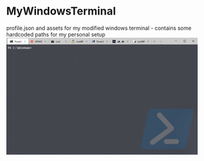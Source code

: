 # MyWindowsTerminal
profile.json and assets for my modified windows terminal - contains some hardcoded paths for my personal setup
![My Windows Terminal](https://raw.githubusercontent.com/nor0x/MyWindowsTerminal/master/art.gif "My Windows Terminal")

